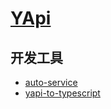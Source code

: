 # [YApi](https://yapi.baidu.com/)

## 开发工具

- [auto-service](https://github.com/gogoyqj/auto-service)
- [yapi-to-typescript](https://github.com/fjc0k/yapi-to-typescript)
